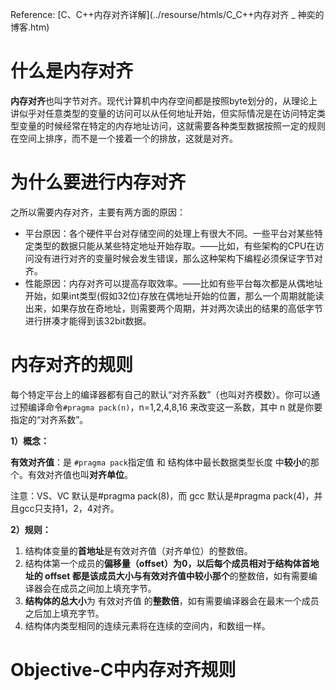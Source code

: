 Reference: [C、C++内存对齐详解](../resourse/htmls/C_C++内存对齐 _ 神奕的博客.htm)

# 什么是内存对齐

**内存对齐**也叫字节对齐。现代计算机中内存空间都是按照byte划分的，从理论上讲似乎对任意类型的变量的访问可以从任何地址开始，但实际情况是在访问特定类型变量的时候经常在特定的内存地址访问，这就需要各种类型数据按照一定的规则在空间上排序，而不是一个接着一个的排放，这就是对齐。

# 为什么要进行内存对齐

之所以需要内存对齐，主要有两方面的原因：

* 平台原因：各个硬件平台对存储空间的处理上有很大不同。一些平台对某些特定类型的数据只能从某些特定地址开始存取。——比如，有些架构的CPU在访问没有进行对齐的变量时候会发生错误，那么这种架构下编程必须保证字节对齐。
* 性能原因：内存对齐可以提高存取效率。——比如有些平台每次都是从偶地址开始，如果int类型(假如32位)存放在偶地址开始的位置，那么一个周期就能读出来，如果存放在奇地址，则需要两个周期，并对两次读出的结果的高低字节进行拼凑才能得到该32bit数据。

# 内存对齐的规则

每个特定平台上的编译器都有自己的默认“对齐系数”（也叫对齐模数）。你可以通过预编译命令`#pragma pack(n)`，n=1,2,4,8,16 来改变这一系数，其中 n 就是你要指定的“对齐系数”。

**1）概念：**

**有效对齐值**：是 `#pragma pack`指定值 和 结构体中最长数据类型长度 中**较小**的那个。有效对齐值也叫**对齐单位**。

注意：VS、VC 默认是#pragma pack(8)，而 gcc 默认是#pragma pack(4)，并且gcc只支持1，2，4对齐。

**2）规则：**

1. 结构体变量的**首地址**是有效对齐值（对齐单位）的整数倍。
2. 结构体第一个成员的**偏移量（offset）**为0，以后每个成员相对于结构体首地址的 offset 都是**该成员大小与有效对齐值中较小那个**的整数倍，如有需要编译器会在成员之间加上填充字节。
3. **结构体的总大小**为 有效对齐值 的**整数倍**，如有需要编译器会在最末一个成员之后加上填充字节。
4. 结构体内类型相同的连续元素将在连续的空间内，和数组一样。

# Objective-C中内存对齐规则